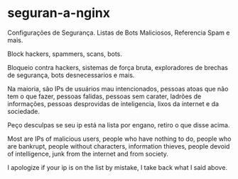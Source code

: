 # seguran-a-nginx
Configurações de Segurança. Listas de Bots Maliciosos, Referencia Spam e mais.

Block hackers, spammers, scans, bots.

Bloqueio contra hackers, sistemas de força bruta, exploradores de brechas de segurança, bots desnecessarios e mais.

Na maioria, são IPs de usuários mau intencionados, pessoas atoas que não tem o que fazer, pessoas falidas, pessoas sem carater, ladrões de informações, pessoas desprovidas de inteligencia, lixos da internet e da sociedade.

Peço desculpas se seu ip está na lista por engano, retiro o que disse acima.

Most are IPs of malicious users, people who have nothing to do, people who are bankrupt, people without characters, information thieves, people devoid of intelligence, junk from the internet and from society.

I apologize if your ip is on the list by mistake, I take back what I said above.
